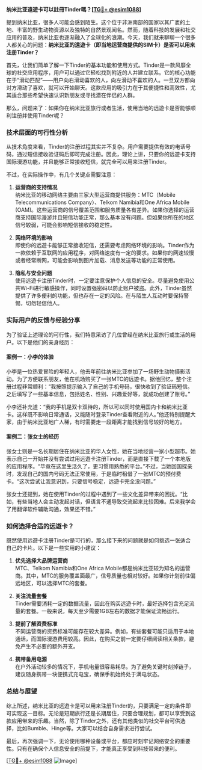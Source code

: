 **纳米比亚遠遊卡可以註冊Tinder嗎？[[TG💪+ @esim1088](https://t.me/s/esim1088)]**

提到纳米比亚，很多人可能会感到陌生。这个位于非洲南部的国家以其广袤的土地、丰富的野生动物资源以及独特的自然景观闻名。然而，随着科技的发展和社交应用的普及，纳米比亚也逐渐融入了全球化的浪潮。今天，我们就来聊聊一个很多人都关心的问题：**纳米比亚的遠遊卡（即当地运营商提供的SIM卡）是否可以用来注册Tinder？**

首先，让我们简单了解一下Tinder的基本功能和使用方式。Tinder是一款风靡全球的社交应用程序，用户可以通过它轻松找到附近的人并建立联系。它的核心功能在于“滑动匹配”——用户向右滑动喜欢的人，向左滑动不喜欢的人。一旦双方都向对方滑动了喜欢，就可以开始聊天。这款应用的吸引力在于其便捷性和高效性，尤其适合那些希望快速认识新朋友或寻找潜在伴侣的人群。

那么，问题来了：如果你在纳米比亚旅行或者生活，使用当地的远遊卡是否能够顺利注册并使用Tinder呢？

### **技术层面的可行性分析**

从技术角度来看，Tinder的注册过程其实并不复杂。用户需要提供有效的电话号码，通过短信接收验证码后即可完成注册。因此，理论上讲，只要你的远遊卡支持国际漫游功能，并且能够正常接收短信，就完全可以用来注册Tinder。

不过，在实际操作中，有几个关键点需要注意：

1. **运营商的支持情况**  
   纳米比亚的移动网络主要由三家大型运营商提供服务：MTC（Mobile Telecommunications Company）、Telkom Namibia和One Africa Mobile (OAM)。这些运营商的信号覆盖范围和服务质量各有差异。如果你选择的运营商支持国际漫游并且短信功能正常，那么基本没有问题。但如果你所在的地区信号较弱，可能会影响短信接收的稳定性。

2. **网络环境的影响**  
   即使你的远遊卡能够正常接收短信，还需要考虑网络环境的影响。Tinder作为一款依赖于互联网的应用程序，对网络速度有一定的要求。如果你的网速较慢或者经常断网，可能会影响到图片加载、消息发送等功能的正常使用。

3. **隐私与安全问题**  
   使用远遊卡注册Tinder时，一定要注意保护个人信息的安全。尽量避免使用公共Wi-Fi进行敏感操作，同时设置强密码以防止账户被盗。此外，Tinder虽然提供了许多便利的功能，但也存在一定的风险。在与陌生人互动时要保持警惕，切勿轻信他人。

### **实际用户的反馈与经验分享**

为了验证上述理论的可行性，我们特意采访了几位曾经在纳米比亚旅行或生活的用户。以下是他们的亲身经历：

#### **案例一：小李的体验**
小李是一位热爱冒险的年轻人，他去年前往纳米比亚参加了一场野生动物摄影活动。为了方便联系朋友，他在机场购买了一张MTC的远遊卡。据他回忆，整个注册过程非常顺利：“我按照提示输入了自己的手机号码，很快收到了验证码短信。之后填写了一些基本信息，包括姓名、性别、兴趣爱好等，就成功创建了账号。”

小李还补充道：“我的手机是双卡双待的，所以可以同时使用国内卡和纳米比亚卡。这样既不影响日常通话，又能随时登录Tinder查看附近的人。”他还特别提醒大家，由于纳米比亚地广人稀，有时需要走一段距离才能找到信号较好的地方。

#### **案例二：张女士的经历**
张女士则是一名长期居住在纳米比亚的华人女性，她在当地经营一家小型超市。她表示自己一开始并没有尝试过用远遊卡注册Tinder，而是直接下载了一个本地版的应用程序。“毕竟在这里生活久了，更习惯用熟悉的平台。”不过，当她回国探亲时，发现自己的国内号码无法正常使用，于是临时租借了一张MTC的预付费卡。“这次尝试让我意识到，只要信号稳定，远遊卡完全没问题。”

张女士还提到，她在使用Tinder的过程中遇到了一些文化差异带来的困扰。“比如，有些当地人会主动发起对话，但语言不通导致交流起来比较困难。后来我学会了用翻译软件辅助沟通，效果还不错。”

### **如何选择合适的远遊卡？**

既然使用远遊卡注册Tinder是可行的，那么接下来的问题就是如何挑选一张适合自己的卡片。以下是一些实用的小建议：

1. **优先选择大品牌运营商**  
   MTC、Telkom Namibia和One Africa Mobile都是纳米比亚较为知名的运营商。其中，MTC的服务覆盖面最广，信号质量也相对较好。如果你计划前往偏远地区，可以选择MTC的套餐。

2. **关注流量套餐**  
   Tinder需要消耗一定的数据流量，因此在购买远遊卡时，最好选择包含充足流量的套餐。一般来说，每天至少需要1GB左右的数据才能保证流畅运行。

3. **提前了解资费标准**  
   不同运营商的资费标准可能存在较大差异。例如，有些套餐可能只适用于本地通话，而国际漫游费用较高。因此，在购买之前一定要仔细阅读相关条款，避免产生不必要的额外开支。

4. **携带备用电源**  
   在户外活动较多的情况下，手机电量很容易耗尽。为了避免关键时刻掉链子，建议随身携带一块便携式充电宝，确保手机始终处于满电状态。

### **总结与展望**

综上所述，纳米比亚的远遊卡是可以用来注册Tinder的，只要满足一定的条件即可实现这一目标。无论是短期旅行还是长期居住，只要合理规划，都可以享受到这款应用带来的乐趣。当然，除了Tinder之外，还有其他类似的社交平台可供选择，比如Bumble、Hinge等。大家可以结合自身需求进行尝试。

最后，再次强调一下，无论使用哪种设备或平台，都应时刻牢记网络安全的重要性。只有在确保个人信息安全的前提下，才能真正享受到科技带来的便利。

[[TG💪+ @esim1088](https://t.me/s/esim1088) ![Image](https://i.postimg.cc/4NQfJmqS/Snipaste-2025-05-13-00-14-12.png)]